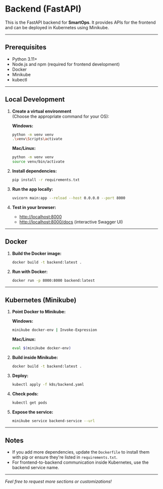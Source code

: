# Backend (FastAPI)

This is the FastAPI backend for **SmartOps**. It provides APIs for the frontend and can be deployed in Kubernetes using Minikube.

---

## Prerequisites

- Python 3.11+
- Node.js and npm (required for frontend development)
- Docker
- Minikube
- kubectl

---

## Local Development

1. **Create a virtual environment**  
   (Choose the appropriate command for your OS):

   **Windows:**
   ```sh
   python -m venv venv
   .\venv\Scripts\activate
   ```

   **Mac/Linux:**
   ```sh
   python -m venv venv
   source venv/bin/activate
   ```

2. **Install dependencies:**
   ```sh
   pip install -r requirements.txt
   ```

3. **Run the app locally:**
   ```sh
   uvicorn main:app --reload --host 0.0.0.0 --port 8000
   ```

4. **Test in your browser:**
   - [http://localhost:8000](http://localhost:8000)  
   - [http://localhost:8000/docs](http://localhost:8000/docs) (interactive Swagger UI)

---

## Docker

1. **Build the Docker image:**
   ```sh
   docker build -t backend:latest .
   ```

2. **Run with Docker:**
   ```sh
   docker run -p 8000:8000 backend:latest
   ```

---

## Kubernetes (Minikube)

1. **Point Docker to Minikube:**

   **Windows:**
   ```sh
   minikube docker-env | Invoke-Expression
   ```

   **Mac/Linux:**
   ```sh
   eval $(minikube docker-env)
   ```

2. **Build inside Minikube:**
   ```sh
   docker build -t backend:latest .
   ```

3. **Deploy:**
   ```sh
   kubectl apply -f k8s/backend.yaml
   ```

4. **Check pods:**
   ```sh
   kubectl get pods
   ```

5. **Expose the service:**
   ```sh
   minikube service backend-service --url
   ```

---

## Notes

- If you add more dependencies, update the `Dockerfile` to install them with pip or ensure they're listed in `requirements.txt`.
- For frontend-to-backend communication inside Kubernetes, use the backend service name.

---

*Feel free to request more sections or customizations!*